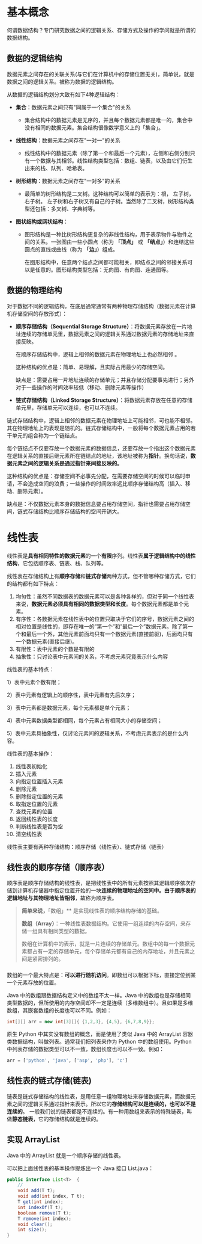 # 基本概念



何谓数据结构？专门研究数据之间的逻辑关系、存储方式及操作的学问就是所谓的数据结构。



## 数据的逻辑结构

数据元素之间存在的关联关系(与它们在计算机中的存储位置无关)，简单说，就是数据之间的逻辑关系。被称为数据的逻辑结构。

从数据的逻辑结构划分大致有如下4种逻辑结构：

- **集合**：数据元素之间只有"同属于一个集合"的关系

  - 集合结构中的数据元素是无序的，并且每个数据元素都是唯一的，集合中没有相同的数据元素。集合结构很像数学意义上的「集合」。

- **线性结构**：数据元素之间存在"一对一"的关系

  - 线性结构中的数据元素（除了第一个和最后一个元素），左侧和右侧分别只有一个数据与其相邻。线性结构类型包括：数组、链表，以及由它们衍生出来的栈、队列、哈希表。

- **树形结构**：数据元素之间存在"一对多"的关系

  - 最简单的树形结构是二叉树。这种结构可以简单的表示为：根， 左子树， 右子树。 左子树和右子树又有自己的子树。当然除了二叉树，树形结构类型还包括：多叉树、字典树等。

- **图状结构或网状结构**：

  - 图形结构是一种比树形结构更复杂的非线性结构，用于表示物件与物件之间的关系。一张图由一些小圆点（称为 **「顶点」** 或 **「结点」**）和连结这些圆点的直线或曲线（称为 **「边」**）组成。

    在图形结构中，任意两个结点之间都可能相关，即结点之间的邻接关系可以是任意的。图形结构类型包括：无向图、有向图、连通图等。












## 数据的物理结构

对于数据不同的逻辑结构，在底层通常通常有两种物理存储结构（数据元素在计算机存储空间的存放形式）：

- **顺序存储结构（Sequential Storage Structure）**：将数据元素存放在一片地址连续的存储单元里，数据元素之间的逻辑关系通过数据元素的存储地址来直接反映。

  在顺序存储结构中，逻辑上相邻的数据元素在物理地址上也必然相邻 。

  这种结构的优点是：简单、易理解，且实际占用最少的存储空间。

  缺点是：需要占用一片地址连续的存储单元；并且存储分配要事先进行；另外对于一些操作的时间效率较低（移动、删除元素等操作）

- **链式存储结构（Linked Storage Structure）**：将数据元素存放在任意的存储单元里，存储单元可以连续，也可以不连续。

​		链式存储结构中，逻辑上相邻的数据元素在物理地址上可能相邻，可也能不相邻。其在物理地址上的表现是随机的。链式存储结构中，一般将每个数据元素占用的若干单元的组合称为一个链结点。

​		每个链结点不仅要存放一个数据元素的数据信息，还要存放一个指出这个数据元素在逻辑关系的直接后继元素所在链结点的地址，该地址被称为**指针**。换句话说，**数据元素之间的逻辑关系是通过指针来间接反映的。**

​	    这种结构的优点是：存储空间不必事先分配，在需要存储空间的时候可以临时申请，不会造成空间的浪费；一些操作的时间效率远比顺序存储结构高（插入、移动、删除元素）。

​		缺点是：不仅数据元素本身的数据信息要占用存储空间，指针也需要占用存储空间，链式存储结构比顺序存储结构的空间开销大。

##  



# **线性表**

线性表是**具有相同特性的数据元素**的一个**有限**序列。线性表**属于逻辑结构中的线性结构**，它包括顺序表、链表、栈、队列等。

线性表在存储结构上有**顺序存储**和**链式存储**两种方式，但不管哪种存储方式，它们的结构都有如下特点：

1. 均匀性：虽然不同数据表的数据元素可以是各种各样的，但对于同一个线性表来说，**数据元素必须具有相同的数据类型和长度**。每个数据元素都是单个元素。
2. 有序性：各数据元素在线性表中的位置只取决于它们的序号，数据元素之间的相对位置是线性的，即存在唯一的”第一个”和”最后一个”数据元素。除了第一个和最后一个外，其他元素前面均只有一个数据元素(直接前驱)，后面均只有一个数据元素(直接后继)。
3. 有限性：表中元素的个数是有限的
4. 抽象性：只讨论表中元素间的关系，不考虑元素究竟表示什么内容





线性表的基本特点：

1）表中元素个数有限；

2）表中元素有逻辑上的顺序性，表中元素有先后次序；

3）表中元素都是数据元素，每个元素都是单个元素；

4）表中元素数据类型都相同，每个元素占有相同大小的存储空间；

5）表中元素具抽象性，仅讨论元素间的逻辑关系，不考虑元素表示的是什么内容。



线性表的基本操作：

1. 线性表初始化
2. 插入元素
3. 向指定位置插入元素
4. 删除元素
5. 删除指定位置的元素
6. 取指定位置的元素
7. 查找元素的位置
8. 返回线性表的长度
9. 判断线性表是否为空
10. 清空线性表



线性表主要有两种存储结构：顺序存储（线性表）、链式存储（链表）



## 线性表的顺序存储（顺序表）

顺序表是顺序存储结构的线性表，是把线性表中的所有元素按照其逻辑顺序依次存储到计算机存储器中指定位置开始的一块**连续的物理地址的空间中。由于顺序表的逻辑地址与其物理地址皆相邻**，故称为顺序表。

> **简单来说，**「数组」** 是实现线性表的顺序结构存储的基础。
>
> **数组（Array）**：一种线性表数据结构。它使用一组连续的内存空间，来存储一组具有相同类型的数据。
>
> 数组在计算机中的表示，就是一片连续的存储单元。数组中的每一个数据元素都占有一定的存储单元，每个存储单元都有自己的内存地址，并且元素之间是紧密排列的。





### 











数组的一个最大特点是：**可以进行随机访问**。即数组可以根据下标，直接定位到某一个元素存放的位置。





Java 中的数组跟数据结构定义中的数组不太一样。Java 中的数组也是存储相同类型数据的，但所使用的内存空间却不一定是连续（多维数组中）。且如果是多维数组，其嵌套数组的长度也可以不同。例如：

```java
int[][] arr = new int[3][]{ {1,2,3}, {4,5}, {6,7,8,9}};
```



原生 Python 中其实没有数组的概念，而是使用了类似 Java 中的 ArrayList 容器类数据结构，叫做列表。通常我们把列表来作为 Python 中的数组使用。Python 中列表存储的数据类型可以不一致，数组长度也可以不一致。例如：

```python
arr = ['python', 'java', ['asp', 'php'], 'c']
```





## 线性表的链式存储(链表)

链表是链式存储结构的线性表，是用任意一组物理地址来存储数据元素，而数据元素之间的逻辑关系通过指针来表示。所以它的**存储结构可以是连续的，也可以不是连续的**。
一般我们说的链表都是不连续的。有一种用数组来表示的特殊链表，叫做**静态链表**，它的存储结构就是连续的。



## 实现 ArrayList

Java 中的 ArrayList 就是一个顺序存储的线性表。

可以把上面线性表的基本操作提炼出一个 Java 接口 List.java：

```java
public interface List<T>  {
	//
    void add(T t);
    void add(int index, T t);
    T get(int index);
    int indexOf(T t);
    boolean remove(T t);
    T remove(int index);
    void clear();
    int size();
}
```





